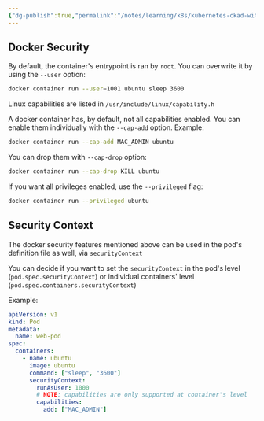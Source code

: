 ```yaml
---
{"dg-publish":true,"permalink":"/notes/learning/k8s/kubernetes-ckad-with-tests/03-05-docker-security-and-security-context/","dgHomeLink":true,"dgPassFrontmatter":false,"dgShowBacklinks":true,"dgShowLocalGraph":false}
---
```


## Docker Security

By default, the container's entrypoint is ran by `root`. You can overwrite it by using the `--user` option:
```bash
docker container run --user=1001 ubuntu sleep 3600
```

Linux capabilities are listed in `/usr/include/linux/capability.h`

A docker container has, by default, not all capabilities enabled. You can enable them individually with the `--cap-add` option. Example:
```bash
docker container run --cap-add MAC_ADMIN ubuntu
```

You can drop them with `--cap-drop` option:
```bash
docker container run --cap-drop KILL ubuntu
```

If you want all privileges enabled, use the `--privileged` flag:
```bash
docker container run --privileged ubuntu
```


## Security Context

The docker security features mentioned above can be used in the pod's definition file as well, via `securityContext`

You can decide if you want to set the `securityContext` in the pod's level (`pod.spec.securityContext`) or individual containers' level (`pod.spec.containers.securityContext`)

Example:
```yaml
apiVersion: v1
kind: Pod
metadata:
  name: web-pod
spec:
  containers:
    - name: ubuntu
      image: ubuntu
      command: ["sleep", "3600"]
      securityContext:
        runAsUser: 1000
        # NOTE: capabilities are only supported at container's level
        capabilities:
          add: ["MAC_ADMIN"]
```

